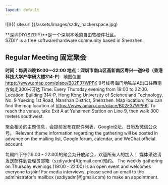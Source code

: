 ```yaml
---
layout: default
---
```


<div class="home-photo" markdown="span">
![]({{ site.url }}/assets/images/szdiy_hackerspace.jpg)
</div>

**深圳DIY(SZDIY)**是一个深圳本地的自由软硬件社区。
<br/>SZDIY is a free software/hardware community based in Shenzhen.


## Regular Meeting 固定聚会

**时间：每周四晚19:00～22:00**
**地点：深圳市南山区高新南区粤兴一道9号（香港科技大学产学研大楼314-P）**
地图位置 https://www.amap.com/place/B02F37WPFK
9号线粤海门地铁站A出口往西南方向走300米可达
Time: Every Thursday evening from 19:00 to 22:00.
Location: Building 314-P, Hong Kong University of Science and Technology, No. 9 Yuexing 1st Road, Nanshan District, Shenzhen.
Map location: You can find the map location at https://www.amap.com/place/B02F37WPFK.
To reach the venue, take Exit A at Yuhaimen Station on Line 9, then walk 300 meters southwest.

聚会相关的主题信息，会提前发布在邮件列表、Google论坛、日历及微信公众号。
Relevant theme information regarding the gathering will be posted in advance on the mailing list, Google forum, calendar, and WeChat official account.

每周四下午(19:00 - 22:00)的聚会为开放聚会，欢迎所有人的加入！
媒体采访请发送邮件到管理员邮箱（szdiyadm[#]gmail.com)预约。
The weekly gathering on Thursday evenings (19:00 - 22:00) is an open event and welcomes everyone to join! 
For media interviews, please send an email to the administrator's mailbox (szdiyadm[#]gmail.com) to make an appointment.
